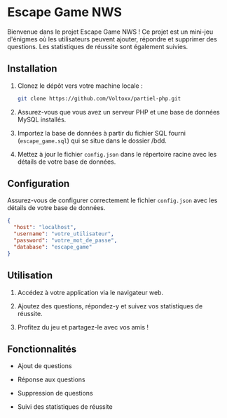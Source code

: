 # Escape Game NWS

Bienvenue dans le projet Escape Game NWS ! Ce projet est un mini-jeu d'énigmes où les utilisateurs peuvent ajouter, répondre et supprimer des questions. Les statistiques de réussite sont également suivies.

## Installation

1. Clonez le dépôt vers votre machine locale :

    ```bash
    git clone https://github.com/Voltoxx/partiel-php.git
    ```

2. Assurez-vous que vous avez un serveur PHP et une base de données MySQL installés.

3. Importez la base de données à partir du fichier SQL fourni (`escape_game.sql`) qui se situe dans le dossier /bdd.

4. Mettez à jour le fichier `config.json` dans le répertoire racine avec les détails de votre base de données.

## Configuration

Assurez-vous de configurer correctement le fichier `config.json` avec les détails de votre base de données.

```json
{
  "host": "localhost",
  "username": "votre_utilisateur",
  "password": "votre_mot_de_passe",
  "database": "escape_game"
}
```

## Utilisation

1. Accédez à votre application via le navigateur web.

2. Ajoutez des questions, répondez-y et suivez vos statistiques de réussite.

3. Profitez du jeu et partagez-le avec vos amis !

## Fonctionnalités

- Ajout de questions

- Réponse aux questions

- Suppression de questions

- Suivi des statistiques de réussite
